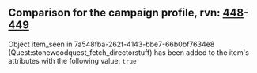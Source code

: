 ## Comparison for the campaign profile, rvn: [448](https://github.com/PRO100KatYT/FortniteProfileRevisions/tree/main/profiles/campaign/448%20campaign.json)-[449](https://github.com/PRO100KatYT/FortniteProfileRevisions/tree/main/profiles/campaign/449%20campaign.json)

Object item_seen in 7a548fba-262f-4143-bbe7-66b0bf7634e8 (Quest:stonewoodquest_fetch_directorstuff) has been added to the item's attributes with the following value: `true`
<br><br>

